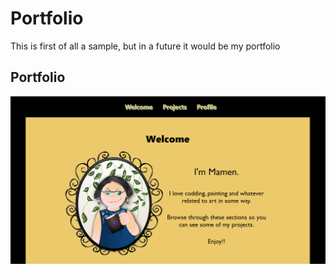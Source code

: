# Portfolio
This is first of all a sample, but in a future it would be my portfolio
<h2>Portfolio</h2>
<a>
  <img src="images/PARA-PORTFOLIO.PNG">
</a>
